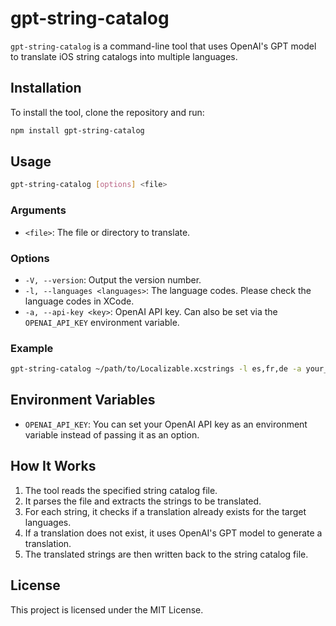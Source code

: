 # gpt-string-catalog

`gpt-string-catalog` is a command-line tool that uses OpenAI's GPT model to translate iOS string catalogs into multiple languages.

## Installation

To install the tool, clone the repository and run:

```sh
npm install gpt-string-catalog
```

## Usage

```sh
gpt-string-catalog [options] <file>
```

### Arguments

- `<file>`: The file or directory to translate.

### Options

- `-V, --version`: Output the version number.
- `-l, --languages <languages>`: The language codes. Please check the language codes in XCode.
- `-a, --api-key <key>`: OpenAI API key. Can also be set via the `OPENAI_API_KEY` environment variable.

### Example

```sh
gpt-string-catalog ~/path/to/Localizable.xcstrings -l es,fr,de -a your_openai_api_key
```

## Environment Variables

- `OPENAI_API_KEY`: You can set your OpenAI API key as an environment variable instead of passing it as an option.

## How It Works

1. The tool reads the specified string catalog file.
2. It parses the file and extracts the strings to be translated.
3. For each string, it checks if a translation already exists for the target languages.
4. If a translation does not exist, it uses OpenAI's GPT model to generate a translation.
5. The translated strings are then written back to the string catalog file.

## License

This project is licensed under the MIT License.